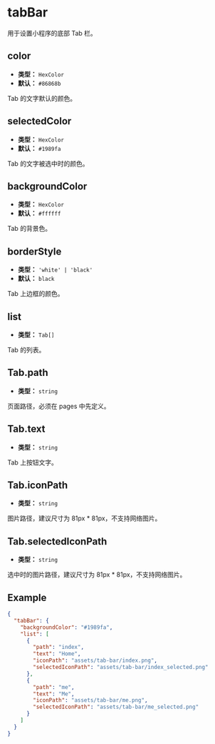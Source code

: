 # tabBar

用于设置小程序的底部 Tab 栏。

## color

- **类型：** `HexColor`
- **默认：** `#86868b`

Tab 的文字默认的颜色。

## selectedColor

- **类型：** `HexColor`
- **默认：** `#1989fa`

Tab 的文字被选中时的颜色。

## backgroundColor

- **类型：** `HexColor`
- **默认：** `#ffffff`

Tab 的背景色。

## borderStyle

- **类型：** `'white' | 'black'`
- **默认：** `black`

Tab 上边框的颜色。

## list

- **类型：** `Tab[]`

Tab 的列表。

## Tab.path

- **类型：** `string`

页面路径，必须在 pages 中先定义。

## Tab.text

- **类型：** `string`

Tab 上按钮文字。

## Tab.iconPath

- **类型：** `string`

图片路径，建议尺寸为 81px \* 81px，不支持网络图片。

## Tab.selectedIconPath

- **类型：** `string`

选中时的图片路径，建议尺寸为 81px \* 81px，不支持网络图片。

## Example

```json
{
  "tabBar": {
    "backgroundColor": "#1989fa",
    "list": [
      {
        "path": "index",
        "text": "Home",
        "iconPath": "assets/tab-bar/index.png",
        "selectedIconPath": "assets/tab-bar/index_selected.png"
      },
      {
        "path": "me",
        "text": "Me",
        "iconPath": "assets/tab-bar/me.png",
        "selectedIconPath": "assets/tab-bar/me_selected.png"
      }
    ]
  }
}
```
